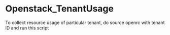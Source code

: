 # Openstack_TenantUsage

To collect resource usage of particular tenant, do source openrc with tenant ID and run this script
